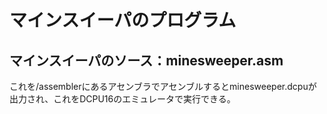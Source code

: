 # マインスイーパのプログラム

## マインスイーパのソース：minesweeper.asm
これを/assemblerにあるアセンブラでアセンブルするとminesweeper.dcpuが出力され、これをDCPU16のエミュレータで実行できる。
